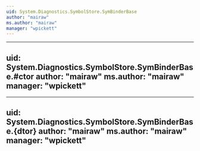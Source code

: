 ```yaml
---
uid: System.Diagnostics.SymbolStore.SymBinderBase
author: "mairaw"
ms.author: "mairaw"
manager: "wpickett"
---
```


---
uid: System.Diagnostics.SymbolStore.SymBinderBase.#ctor
author: "mairaw"
ms.author: "mairaw"
manager: "wpickett"
---

---
uid: System.Diagnostics.SymbolStore.SymBinderBase.{dtor}
author: "mairaw"
ms.author: "mairaw"
manager: "wpickett"
---
